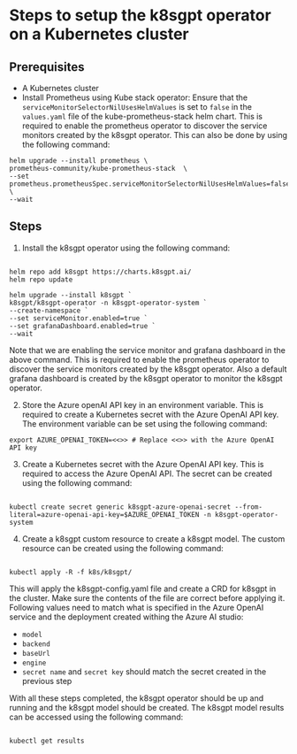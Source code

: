 # Steps to setup the k8sgpt operator on a Kubernetes cluster

## Prerequisites

- A Kubernetes cluster 
- Install Prometheus using Kube stack operator: Ensure that the `serviceMonitorSelectorNilUsesHelmValues` is set to `false` in the `values.yaml` file of the kube-prometheus-stack helm chart. This is required to enable the prometheus operator to discover the service monitors created by the k8sgpt operator. This can also be done by using the following command:
```
helm upgrade --install prometheus \
prometheus-community/kube-prometheus-stack  \
--set prometheus.prometheusSpec.serviceMonitorSelectorNilUsesHelmValues=false \
--wait

```

## Steps

1. Install the k8sgpt operator using the following command:
```

helm repo add k8sgpt https://charts.k8sgpt.ai/
helm repo update

helm upgrade --install k8sgpt `
k8sgpt/k8sgpt-operator -n k8sgpt-operator-system `
--create-namespace `
--set serviceMonitor.enabled=true `
--set grafanaDashboard.enabled=true `
--wait

```

Note that we are enabling the service monitor and grafana dashboard in the above command. This is required to enable the prometheus operator to discover the service monitors created by the k8sgpt operator. Also a default grafana dashboard is created by the k8sgpt operator to monitor the k8sgpt operator.

2. Store the Azure openAI API key in an environment variable. This is required to create a Kubernetes secret with the Azure OpenAI API key. The environment variable can be set using the following command:

```
export AZURE_OPENAI_TOKEN=<<>> # Replace <<>> with the Azure OpenAI API key

``` 

3. Create a Kubernetes secret with the Azure OpenAI API key. This is required to access the Azure OpenAI API. The secret can be created using the following command:
```

kubectl create secret generic k8sgpt-azure-openai-secret --from-literal=azure-openai-api-key=$AZURE_OPENAI_TOKEN -n k8sgpt-operator-system

```

4. Create a k8sgpt custom resource to create a k8sgpt model. The custom resource can be created using the following command:

```

kubectl apply -R -f k8s/k8sgpt/

```

This will apply the k8sgpt-config.yaml file and create a CRD for k8sgpt in the cluster. Make sure the contents of the file are correct before applying it. Following values need to match what is specified in the Azure OpenAI service and the deployment created withing the Azure AI studio:
- `model`
- `backend`
- `baseUrl`
- `engine`
- `secret name` and `secret key` should match the secret created in the previous step

With all these steps completed, the k8sgpt operator should be up and running and the k8sgpt model should be created. The k8sgpt model results can be accessed using the following command:

```

kubectl get results 

```